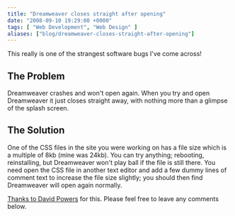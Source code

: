 ```yaml
---
title: "Dreamweaver closes straight after opening"
date: "2008-09-10 19:29:00 +0000"
tags: [ "Web Development", "Web Design" ]
aliases: ["blog/dreamweaver-closes-straight-after-opening"]
---
```

This really is one of the strangest software bugs I've come across!

## The Problem

Dreamweaver crashes and won't open again. When you try and open Dreamweaver it just closes straight away, with nothing more than a glimpse of the splash screen.

<!--more-->

## The Solution

One of the CSS files in the site you were working on has a file size which is a multiple of 8kb (mine was 24kb). You can try anything; rebooting, reinstalling, but Dreamweaver won't play ball if the file is still there. You need open the CSS file in another text editor and add a few dummy lines of comment text to increase the file size slightly; you should then find Dreamweaver will open again normally.

[Thanks to David Powers](http://groups.google.com/group/macromedia.dreamweaver/msg/4f6b8d6385dc3466) for this. Please feel free to leave any comments below.